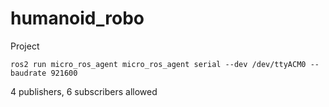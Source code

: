 # humanoid_robo
Project
```
ros2 run micro_ros_agent micro_ros_agent serial --dev /dev/ttyACM0 --baudrate 921600
```

4 publishers, 6 subscribers allowed